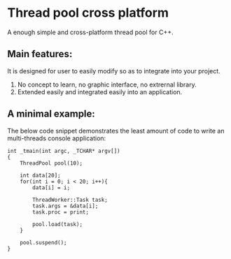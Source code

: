 # Thread pool cross platform
 A enough simple and cross-platform thread pool for C++.
 
## Main features:

It is designed for user to easily modify so as to integrate into your project.

1. No concept to learn, no graphic interface, no extrernal library.
2. Extended easily and integrated easily into an application.

## A minimal example:

The below code snippet demonstrates the least amount of code to write an multi-threads console application: 
```
int _tmain(int argc, _TCHAR* argv[])
{
	ThreadPool pool(10);

	int data[20];
	for(int i = 0; i < 20; i++){
		data[i] = i;

		ThreadWorker::Task task;
		task.args = &data[i];
		task.proc = print;

		pool.load(task);
	}

	pool.suspend();
}
```
